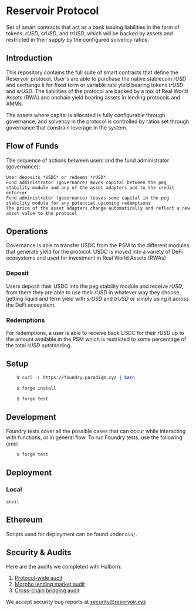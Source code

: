 # Reservoir Protocol

Set of smart contracts that act as a bank issuing liabilities in the form of tokens: *rUSD*, *srUSD*, and *trUSD*, which will be backed by assets and restricted in their supply by the configured solvency ratios.

## Introduction

This repository contains the full suite of smart contracts that define the Reservoir protocol. User's are able to purchase the native stablecoin *rUSD* and exchange it for fixed term or variable rate yield bearing tokens *trUSD* and *srUSD*. The liabilities of the protocol are backed by a mix of Real World Assets (RWA) and onchain yield bearing assets in lending protocols and AMMs.

The assets where capital is allocated is fully configurable through governance, and
solvency in the protocol is controlled by ratios set through governance that constrain leverage in the system.

## Flow of Funds

The sequence of actions between users and the fund administrator (governance):

    User deposits *USDC* or redeems *rUSD*
    Fund administrator (governance) moves capital between the peg stability module and any of the asset adapters add to the credit enforcer
    Fund administrator (governance) leaves some capital in the peg stability module for any potential upcoming redemptions
    The price of the asset adapters change automatically and reflect a new asset value to the protocol

## Operations

Governance is able to transfer USDC from the PSM to the different modules that generate yield for the protocol. USDC is moved into a variety of DeFi ecosystems and used for investment in Real World Assets (RWAs)

### Deposit

Users deposit their USDC into the peg stability module and receive *rUSD*, from there they are able to use their *rUSD* in whatever way they choose, getting liquid and term yield with *srUSD* and *trUSD* or simply using it across the DeFi ecosystem.

### Redemptions

For redemptions, a user is able to receive back USDC for their *rUSD* up to the amount available in the PSM which is restricted to some percentage of the total *rUSD* outstanding.

## Setup

```bash
    $ curl -L https://foundry.paradigm.xyz | bash
```

```bash
    $ forge install

    $ forge test
```

## Development

Foundry tests cover all the possible cases that can occur while interacting with functions, or in general flow. To run Foundry tests, use the following cmd:

```bash
    $ forge test
```

## Deployment

### Local

```
anvil
```

## Ethereum

Scripts used for deployment can be found under `bin/`.

## Security & Audits
Here are the audits we completed with Halborn:
1. [Protocol-wide audit](https://docs.google.com/viewerng/viewer?url=https://files.gitbook.com/v0/b/gitbook-x-prod.appspot.com/o/spaces%252FuV2CWL0AZicnZxx3SgUP%252Fuploads%252FDMjHMORByqrQnWTCL5Rs%252FFortunaFi_Reservoir_Smart_Contract_Security_Audit_Report_Halborn_Final.pdf?alt%3Dmedia%26token%3Dbb69023c-f54b-45c7-a44b-5e151002777e)
2. [Morpho lending market audit](https://drive.google.com/file/d/1JaIcwJRn169PGhnF_0nRd6E6bYvxmlNv/view)
3. [Cross-chain bridging audit](https://files.gitbook.com/v0/b/gitbook-x-prod.appspot.com/o/spaces%2FuV2CWL0AZicnZxx3SgUP%2Fuploads%2FLNmg84HNDNlNKagf9jLo%2FReservoir%20Protocol%20-%20lz-bridge%20_%20SSC.pdf?alt=media&token=168abe3d-0650-454c-bfa5-592b7c08ad83)

We accept security bug reports at security@reservoir.xyz

